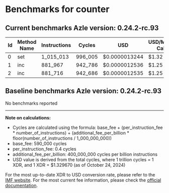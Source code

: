 # Benchmarks for counter

## Current benchmarks Azle version: 0.24.2-rc.93

| Id  | Method Name | Instructions | Cycles  | USD           | USD/Million Calls |
| --- | ----------- | ------------ | ------- | ------------- | ----------------- |
| 0   | set         | 1_015_013    | 996_005 | $0.0000013244 | $1.32             |
| 1   | inc         | 881_967      | 942_786 | $0.0000012536 | $1.25             |
| 2   | inc         | 881_716      | 942_686 | $0.0000012535 | $1.25             |

## Baseline benchmarks Azle version: 0.24.2-rc.93

No benchmarks reported

---

**Note on calculations:**

-   Cycles are calculated using the formula: base_fee + (per_instruction_fee \* number_of_instructions) + (additional_fee_per_billion \* floor(number_of_instructions / 1_000_000_000))
-   base_fee: 590_000 cycles
-   per_instruction_fee: 0.4 cycles
-   additional_fee_per_billion: 400_000_000 cycles per billion instructions
-   USD value is derived from the total cycles, where 1 trillion cycles = 1 XDR, and 1 XDR = $1.329670 (as of October 24, 2024)

For the most up-to-date XDR to USD conversion rate, please refer to the [IMF website](https://www.imf.org/external/np/fin/data/rms_sdrv.aspx).
For the most current fee information, please check the [official documentation](https://internetcomputer.org/docs/current/developer-docs/gas-cost#execution).

